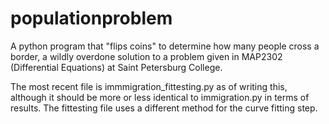 # populationproblem
A python program that "flips coins" to determine how many people cross a border, a wildly overdone solution to a problem given in MAP2302 (Differential Equations) at Saint Petersburg College. 

The most recent file is immmigration_fittesting.py as of writing this, although it should be more or less identical to immigration.py in terms of results.
The fittesting file uses a different method for the curve fitting step. 
